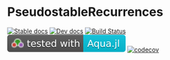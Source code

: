 # PseudostableRecurrences

[![Stable docs](https://img.shields.io/badge/docs-stable-blue.svg)](https://putianyi889.github.io/PseudostableRecurrences.jl/stable/)
[![Dev docs](https://img.shields.io/badge/docs-dev-blue.svg)](https://putianyi889.github.io/PseudostableRecurrences.jl/dev/)
[![Build Status](https://github.com/putianyi889/PseudostableRecurrences.jl/actions/workflows/CI.yml/badge.svg?branch=master)](https://github.com/putianyi889/PseudostableRecurrences.jl/actions/workflows/CI.yml?query=branch%3Amaster)
[![Aqua QA](https://raw.githubusercontent.com/JuliaTesting/Aqua.jl/master/badge.svg)](https://github.com/JuliaTesting/Aqua.jl)
[![codecov](https://codecov.io/gh/putianyi889/PseudostableRecurrences.jl/branch/master/graph/badge.svg?label=codecov)](https://codecov.io/gh/putianyi889/PseudostableRecurrences.jl)